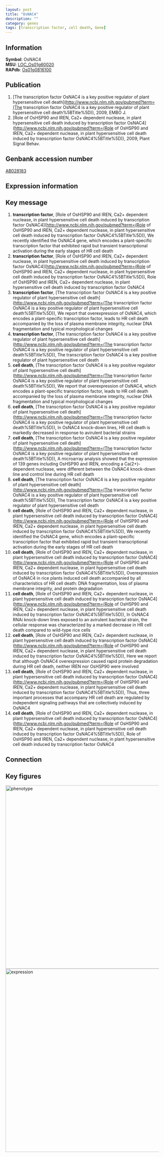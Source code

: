 ```yaml
---
layout: post
title: "OsNAC4"
description: ""
category: genes
tags: [transcription factor, cell death, Gene]
---
```


## Information
__Symbol__: OsNAC4  
__MSU__: [LOC_Os01g60020](http://rice.plantbiology.msu.edu/cgi-bin/ORF_infopage.cgi?orf=LOC_Os01g60020)  
__RAPdb__: [Os01g0816100](http://rapdb.dna.affrc.go.jp/viewer/gbrowse_details/irgsp1?name=Os01g0816100)  

## Publication
1. [The transcription factor OsNAC4 is a key positive regulator of plant hypersensitive cell death](http://www.ncbi.nlm.nih.gov/pubmed?term=(The transcription factor OsNAC4 is a key positive regulator of plant hypersensitive cell death%5BTitle%5D)), 2009, EMBO J.
2. [Role of OsHSP90 and IREN, Ca2+ dependent nuclease, in plant hypersensitive cell death induced by transcription factor OsNAC4](http://www.ncbi.nlm.nih.gov/pubmed?term=(Role of OsHSP90 and IREN, Ca2+ dependent nuclease, in plant hypersensitive cell death induced by transcription factor OsNAC4%5BTitle%5D)), 2009, Plant Signal Behav.

## Genbank accession number
[AB028183](http://www.ncbi.nlm.nih.gov/nuccore/AB028183)

## Expression information

## Key message
1. __transcription factor__, [Role of OsHSP90 and IREN, Ca2+ dependent nuclease, in plant hypersensitive cell death induced by transcription factor OsNAC4](http://www.ncbi.nlm.nih.gov/pubmed?term=(Role of OsHSP90 and IREN, Ca2+ dependent nuclease, in plant hypersensitive cell death induced by transcription factor OsNAC4%5BTitle%5D)),  We recently identified the OsNAC4 gene, which encodes a plant-specific transcription factor that exhibited rapid but transient transcriptional activation during the early stages of HR cell death
2. __transcription factor__, [Role of OsHSP90 and IREN, Ca2+ dependent nuclease, in plant hypersensitive cell death induced by transcription factor OsNAC4](http://www.ncbi.nlm.nih.gov/pubmed?term=(Role of OsHSP90 and IREN, Ca2+ dependent nuclease, in plant hypersensitive cell death induced by transcription factor OsNAC4%5BTitle%5D)), Role of OsHSP90 and IREN, Ca2+ dependent nuclease, in plant hypersensitive cell death induced by transcription factor OsNAC4
3. __transcription factor__, [The transcription factor OsNAC4 is a key positive regulator of plant hypersensitive cell death](http://www.ncbi.nlm.nih.gov/pubmed?term=(The transcription factor OsNAC4 is a key positive regulator of plant hypersensitive cell death%5BTitle%5D)),  We report that overexpression of OsNAC4, which encodes a plant-specific transcription factor, leads to HR cell death accompanied by the loss of plasma membrane integrity, nuclear DNA fragmentation and typical morphological changes
4. __transcription factor__, [The transcription factor OsNAC4 is a key positive regulator of plant hypersensitive cell death](http://www.ncbi.nlm.nih.gov/pubmed?term=(The transcription factor OsNAC4 is a key positive regulator of plant hypersensitive cell death%5BTitle%5D)), The transcription factor OsNAC4 is a key positive regulator of plant hypersensitive cell death
5. __cell death__, [The transcription factor OsNAC4 is a key positive regulator of plant hypersensitive cell death](http://www.ncbi.nlm.nih.gov/pubmed?term=(The transcription factor OsNAC4 is a key positive regulator of plant hypersensitive cell death%5BTitle%5D)),  We report that overexpression of OsNAC4, which encodes a plant-specific transcription factor, leads to HR cell death accompanied by the loss of plasma membrane integrity, nuclear DNA fragmentation and typical morphological changes
6. __cell death__, [The transcription factor OsNAC4 is a key positive regulator of plant hypersensitive cell death](http://www.ncbi.nlm.nih.gov/pubmed?term=(The transcription factor OsNAC4 is a key positive regulator of plant hypersensitive cell death%5BTitle%5D)),  In OsNAC4 knock-down lines, HR cell death is markedly decreased in response to avirulent bacterial strains
7. __cell death__, [The transcription factor OsNAC4 is a key positive regulator of plant hypersensitive cell death](http://www.ncbi.nlm.nih.gov/pubmed?term=(The transcription factor OsNAC4 is a key positive regulator of plant hypersensitive cell death%5BTitle%5D)),  A microarray analysis showed that the expression of 139 genes including OsHSP90 and IREN, encoding a Ca(2+)-dependent nuclease, were different between the OsNAC4 knock-down line and control line during HR cell death
8. __cell death__, [The transcription factor OsNAC4 is a key positive regulator of plant hypersensitive cell death](http://www.ncbi.nlm.nih.gov/pubmed?term=(The transcription factor OsNAC4 is a key positive regulator of plant hypersensitive cell death%5BTitle%5D)), The transcription factor OsNAC4 is a key positive regulator of plant hypersensitive cell death
9. __cell death__, [Role of OsHSP90 and IREN, Ca2+ dependent nuclease, in plant hypersensitive cell death induced by transcription factor OsNAC4](http://www.ncbi.nlm.nih.gov/pubmed?term=(Role of OsHSP90 and IREN, Ca2+ dependent nuclease, in plant hypersensitive cell death induced by transcription factor OsNAC4%5BTitle%5D)),  We recently identified the OsNAC4 gene, which encodes a plant-specific transcription factor that exhibited rapid but transient transcriptional activation during the early stages of HR cell death
10. __cell death__, [Role of OsHSP90 and IREN, Ca2+ dependent nuclease, in plant hypersensitive cell death induced by transcription factor OsNAC4](http://www.ncbi.nlm.nih.gov/pubmed?term=(Role of OsHSP90 and IREN, Ca2+ dependent nuclease, in plant hypersensitive cell death induced by transcription factor OsNAC4%5BTitle%5D)),  Overexpression of OsNAC4 in rice plants induced cell death accompanied by all characteristics of HR cell death: DNA fragmentation, loss of plasma membrane integrity, and protein degradation
11. __cell death__, [Role of OsHSP90 and IREN, Ca2+ dependent nuclease, in plant hypersensitive cell death induced by transcription factor OsNAC4](http://www.ncbi.nlm.nih.gov/pubmed?term=(Role of OsHSP90 and IREN, Ca2+ dependent nuclease, in plant hypersensitive cell death induced by transcription factor OsNAC4%5BTitle%5D)),  In OsNAC4 RNAi knock-down lines exposed to an avirulent bacterial strain, the cellular response was characterized by a marked decrease in HR cell death compared to wild-type rice cells
12. __cell death__, [Role of OsHSP90 and IREN, Ca2+ dependent nuclease, in plant hypersensitive cell death induced by transcription factor OsNAC4](http://www.ncbi.nlm.nih.gov/pubmed?term=(Role of OsHSP90 and IREN, Ca2+ dependent nuclease, in plant hypersensitive cell death induced by transcription factor OsNAC4%5BTitle%5D)),  Here we report that although OsNAC4 overexpression caused rapid protein degradation during HR cell death, neither IREN nor OsHSP90 were involved
13. __cell death__, [Role of OsHSP90 and IREN, Ca2+ dependent nuclease, in plant hypersensitive cell death induced by transcription factor OsNAC4](http://www.ncbi.nlm.nih.gov/pubmed?term=(Role of OsHSP90 and IREN, Ca2+ dependent nuclease, in plant hypersensitive cell death induced by transcription factor OsNAC4%5BTitle%5D)),  Thus, three important processes that accompany HR cell death are regulated by independent signaling pathways that are collectively induced by OsNAC4
14. __cell death__, [Role of OsHSP90 and IREN, Ca2+ dependent nuclease, in plant hypersensitive cell death induced by transcription factor OsNAC4](http://www.ncbi.nlm.nih.gov/pubmed?term=(Role of OsHSP90 and IREN, Ca2+ dependent nuclease, in plant hypersensitive cell death induced by transcription factor OsNAC4%5BTitle%5D)), Role of OsHSP90 and IREN, Ca2+ dependent nuclease, in plant hypersensitive cell death induced by transcription factor OsNAC4

## Connection

## Key figures
<img src="http://ricencode.github.io/images/OsNAC4.pheno.png" alt="phenotype"  style="width: 600px;"/>

<img src="http://ricencode.github.io/images/OsNAC4.exp.png" alt="expression"  style="width: 600px;"/>


